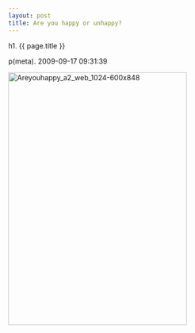 ```yaml
---
layout: post
title: Are you happy or unhappy?
---
```


h1. {{ page.title }} 

p(meta). 2009-09-17 09:31:39

<a rel="attachment wp-att-163" href="http://www.freetofeel.com/2009/09/are-you-happy-or-unhappy/areyouhappy_a2_web_1024-600x848/"><img class="alignnone size-full wp-image-163" title="Areyouhappy_a2_web_1024-600x848" src="http://www.freetofeel.com/wp-content/uploads/2009/09/Areyouhappy_a2_web_1024-600x848.jpg" alt="Areyouhappy_a2_web_1024-600x848" width="360" height="509" /></a>